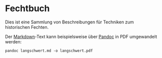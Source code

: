 # Fechtbuch

Dies ist eine Sammlung von Beschreibungen für Techniken zum historischen Fechten.

Der [Markdown](http://daringfireball.net/projects/markdown/)-Text kann beispielsweise über [Pandoc](http://pandoc.org/) in PDF umgewandelt werden:

```
pandoc langschwert.md -o langschwert.pdf
```
